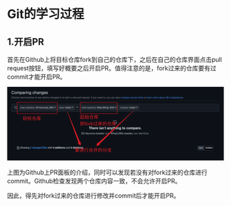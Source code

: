 # Git的学习过程

## 1.开启PR

首先在Github上将目标仓库fork到自己的仓库下，之后在自己的仓库界面点击pull request按钮，填写好概要之后开启PR。值得注意的是，fork过来的仓库要有过commit才能开启PR。

![](screenshot/PR-01.png)

上图为Github上PR面板的介绍，同时可以发现若没有对fork过来的仓库进行commit。Github检查发现两个仓库内容一致，不会允许开启PR。

因此，得先对fork过来的仓库进行修改并commit后才能开启PR。




